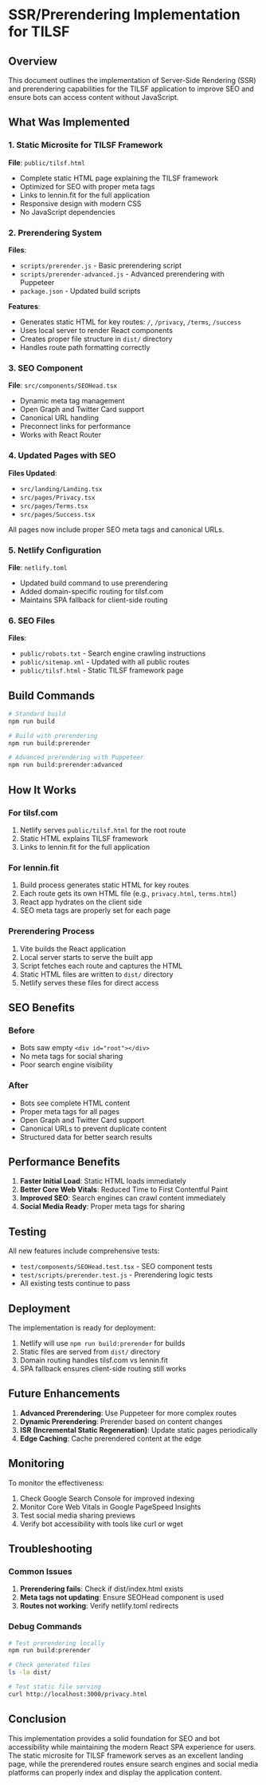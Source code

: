 # SSR/Prerendering Implementation for TILSF

## Overview

This document outlines the implementation of Server-Side Rendering (SSR) and prerendering capabilities for the TILSF application to improve SEO and ensure bots can access content without JavaScript.

## What Was Implemented

### 1. Static Microsite for TILSF Framework

**File**: `public/tilsf.html`

- Complete static HTML page explaining the TILSF framework
- Optimized for SEO with proper meta tags
- Links to lennin.fit for the full application
- Responsive design with modern CSS
- No JavaScript dependencies

### 2. Prerendering System

**Files**:

- `scripts/prerender.js` - Basic prerendering script
- `scripts/prerender-advanced.js` - Advanced prerendering with Puppeteer
- `package.json` - Updated build scripts

**Features**:

- Generates static HTML for key routes: `/`, `/privacy`, `/terms`, `/success`
- Uses local server to render React components
- Creates proper file structure in `dist/` directory
- Handles route path formatting correctly

### 3. SEO Component

**File**: `src/components/SEOHead.tsx`

- Dynamic meta tag management
- Open Graph and Twitter Card support
- Canonical URL handling
- Preconnect links for performance
- Works with React Router

### 4. Updated Pages with SEO

**Files Updated**:

- `src/landing/Landing.tsx`
- `src/pages/Privacy.tsx`
- `src/pages/Terms.tsx`
- `src/pages/Success.tsx`

All pages now include proper SEO meta tags and canonical URLs.

### 5. Netlify Configuration

**File**: `netlify.toml`

- Updated build command to use prerendering
- Added domain-specific routing for tilsf.com
- Maintains SPA fallback for client-side routing

### 6. SEO Files

**Files**:

- `public/robots.txt` - Search engine crawling instructions
- `public/sitemap.xml` - Updated with all public routes
- `public/tilsf.html` - Static TILSF framework page

## Build Commands

```bash
# Standard build
npm run build

# Build with prerendering
npm run build:prerender

# Advanced prerendering with Puppeteer
npm run build:prerender:advanced
```

## How It Works

### For tilsf.com

1. Netlify serves `public/tilsf.html` for the root route
2. Static HTML explains TILSF framework
3. Links to lennin.fit for the full application

### For lennin.fit

1. Build process generates static HTML for key routes
2. Each route gets its own HTML file (e.g., `privacy.html`, `terms.html`)
3. React app hydrates on the client side
4. SEO meta tags are properly set for each page

### Prerendering Process

1. Vite builds the React application
2. Local server starts to serve the built app
3. Script fetches each route and captures the HTML
4. Static HTML files are written to `dist/` directory
5. Netlify serves these files for direct access

## SEO Benefits

### Before

- Bots saw empty `<div id="root"></div>`
- No meta tags for social sharing
- Poor search engine visibility

### After

- Bots see complete HTML content
- Proper meta tags for all pages
- Open Graph and Twitter Card support
- Canonical URLs to prevent duplicate content
- Structured data for better search results

## Performance Benefits

1. **Faster Initial Load**: Static HTML loads immediately
2. **Better Core Web Vitals**: Reduced Time to First Contentful Paint
3. **Improved SEO**: Search engines can crawl content immediately
4. **Social Media Ready**: Proper meta tags for sharing

## Testing

All new features include comprehensive tests:

- `test/components/SEOHead.test.tsx` - SEO component tests
- `test/scripts/prerender.test.js` - Prerendering logic tests
- All existing tests continue to pass

## Deployment

The implementation is ready for deployment:

1. Netlify will use `npm run build:prerender` for builds
2. Static files are served from `dist/` directory
3. Domain routing handles tilsf.com vs lennin.fit
4. SPA fallback ensures client-side routing still works

## Future Enhancements

1. **Advanced Prerendering**: Use Puppeteer for more complex routes
2. **Dynamic Prerendering**: Prerender based on content changes
3. **ISR (Incremental Static Regeneration)**: Update static pages periodically
4. **Edge Caching**: Cache prerendered content at the edge

## Monitoring

To monitor the effectiveness:

1. Check Google Search Console for improved indexing
2. Monitor Core Web Vitals in Google PageSpeed Insights
3. Test social media sharing previews
4. Verify bot accessibility with tools like curl or wget

## Troubleshooting

### Common Issues

1. **Prerendering fails**: Check if dist/index.html exists
2. **Meta tags not updating**: Ensure SEOHead component is used
3. **Routes not working**: Verify netlify.toml redirects

### Debug Commands

```bash
# Test prerendering locally
npm run build:prerender

# Check generated files
ls -la dist/

# Test static file serving
curl http://localhost:3000/privacy.html
```

## Conclusion

This implementation provides a solid foundation for SEO and bot accessibility while maintaining the modern React SPA experience for users. The static microsite for TILSF framework serves as an excellent landing page, while the prerendered routes ensure search engines and social media platforms can properly index and display the application content.
